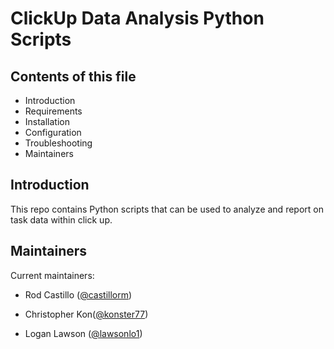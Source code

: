 # ClickUp Data Analysis Python Scripts
## Contents of this file
 - Introduction
 - Requirements
 - Installation
 - Configuration
 - Troubleshooting
 - Maintainers
## Introduction

This repo contains Python scripts that can be used to analyze and report on task data within click up.

## Maintainers

Current maintainers:
- Rod Castillo ([@castillorm](https://github.com/castillorm/))

- Christopher Kon([@konster77](https://github.com/konster77/)) 
- Logan Lawson ([@lawsonlo1](https://github.com/lawsonlo1/))
